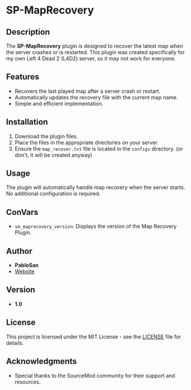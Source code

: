 # SP-MapRecovery

## Description
The **SP-MapRecovery** plugin is designed to recover the latest map when the server crashes or is restarted. This plugin was created specifically for my own Left 4 Dead 2 (L4D2) server, so it may not work for everyone.

## Features
- Recovers the last played map after a server crash or restart.
- Automatically updates the recovery file with the current map name.
- Simple and efficient implementation.

## Installation
1. Download the plugin files.
2. Place the files in the appropriate directories on your server.
3. Ensure the `map_recover.txt` file is located in the `configs` directory. (or don't, it will be created anyway)

## Usage
The plugin will automatically handle map recovery when the server starts. No additional configuration is required.

## ConVars
- `sm_maprecovery_version`: Displays the version of the Map Recovery Plugin.

## Author
- **PabloSan**
- [Website](http://www.pablosan.dev)

## Version
- **1.0**

## License
This project is licensed under the MIT License - see the [LICENSE](LICENSE) file for details.

## Acknowledgments
- Special thanks to the SourceMod community for their support and resources.
